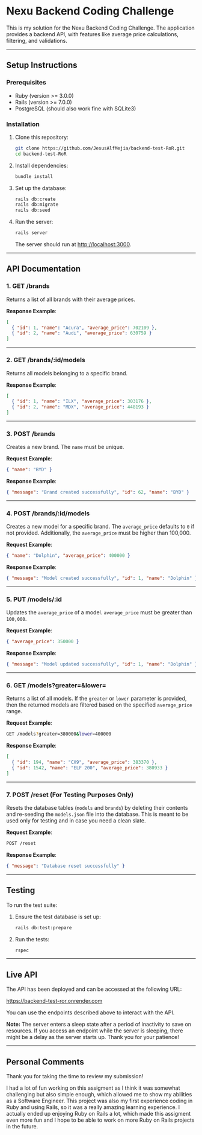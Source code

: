 # **Nexu Backend Coding Challenge**

This is my solution for the Nexu Backend Coding Challenge. The application provides a backend API, with features like average price calculations, filtering, and validations.

---

## **Setup Instructions**

### **Prerequisites**

- Ruby (version >= 3.0.0)
- Rails (version >= 7.0.0)
- PostgreSQL (should also work fine with SQLite3)

### **Installation**

1. Clone this repository:

   ```bash
   git clone https://github.com/JesusAlfMejia/backend-test-RoR.git
   cd backend-test-RoR
   ```

2. Install dependencies:

   ```bash
   bundle install
   ```

3. Set up the database:

   ```bash
   rails db:create
   rails db:migrate
   rails db:seed
   ```

4. Run the server:
   ```bash
   rails server
   ```
   The server should run at [http://localhost:3000](http://localhost:3000).

---

## **API Documentation**

### **1. GET /brands**

Returns a list of all brands with their average prices.

**Response Example**:

```json
[
  { "id": 1, "name": "Acura", "average_price": 702109 },
  { "id": 2, "name": "Audi", "average_price": 630759 }
]
```

---

### **2. GET /brands/:id/models**

Returns all models belonging to a specific brand.

**Response Example**:

```json
[
  { "id": 1, "name": "ILX", "average_price": 303176 },
  { "id": 2, "name": "MDX", "average_price": 448193 }
]
```

---

### **3. POST /brands**

Creates a new brand. The `name` must be unique.

**Request Example**:

```json
{ "name": "BYD" }
```

**Response Example**:

```json
{ "message": "Brand created successfully", "id": 62, "name": "BYD" }
```

---

### **4. POST /brands/:id/models**

Creates a new model for a specific brand. The `average_price` defaults to `0` if not provided. Additionally, the `average_price` must be higher than 100,000.

**Request Example**:

```json
{ "name": "Dolphin", "average_price": 400000 }
```

**Response Example**:

```json
{ "message": "Model created successfully", "id": 1, "name": "Dolphin" }
```

---

### **5. PUT /models/:id**

Updates the `average_price` of a model. `average_price` must be greater than `100,000`.

**Request Example**:

```json
{ "average_price": 350000 }
```

**Response Example**:

```json
{ "message": "Model updated successfully", "id": 1, "name": "Dolphin" }
```

---

### **6. GET /models?greater=&lower=**

Returns a list of all models. If the `greater` or `lower` parameter is provided, then the returned models are filtered based on the specified `average_price` range.

**Request Example**:

```bash
GET /models?greater=380000&lower=400000
```

**Response Example**:

```json
[
  { "id": 194, "name": "CX9", "average_price": 383370 },
  { "id": 1542, "name": "ELF 200", "average_price": 380933 }
]
```

---

### **7. POST /reset** (For Testing Purposes Only)

Resets the database tables (`models` and `brands`) by deleting their contents and re-seeding the `models.json` file into the database. This is meant to be used only for testing and in case you need a clean slate.

**Request Example**:

```bash
POST /reset
```

**Response Example**:

```json
{ "message": "Database reset successfully" }
```

---

## **Testing**

To run the test suite:

1. Ensure the test database is set up:

   ```bash
   rails db:test:prepare
   ```

2. Run the tests:
   ```bash
   rspec
   ```

---

## **Live API**

The API has been deployed and can be accessed at the following URL:

https://backend-test-ror.onrender.com

You can use the endpoints described above to interact with the API.

**Note:** The server enters a sleep state after a period of inactivity to save on resources. If you access an endpoint while the server is sleeping, there might be a delay as the server starts up. Thank you for your patience!

---

## **Personal Comments**

Thank you for taking the time to review my submission!

I had a lot of fun working on this assigment as I think it was somewhat challenging but also simple enough, which allowed me to show my abilities as a Software Engineer. This project was also my first experience coding in Ruby and using Rails, so it was a really amazing learning experience. I actually ended up enjoying Ruby on Rails a lot, which made this assigment even more fun and I hope to be able to work on more Ruby on Rails projects in the future.
